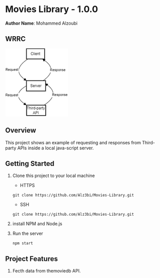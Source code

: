 # Movies Library - 1.0.0

**Author Name**: Mohammed Alzoubi

## WRRC

![WRRC](WRRC.png)

## Overview

This project shows an example of requesting and responses from Third-party APIs inside a local java-script server.

## Getting Started

1. Clone this project to your local machine

    - HTTPS

    ```console
    git clone https://github.com/Alz3bi/Movies-Library.git
    ```

    - SSH

    ```console
    git clone https://github.com/Alz3bi/Movies-Library.git
    ```

2. install NPM and Node.js

3. Run the server

    ```console
    npm start
    ```

## Project Features

1. Fecth data from themoviedb API.
